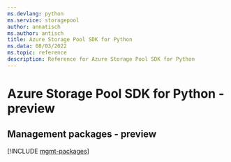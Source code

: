 ```yaml
---
ms.devlang: python
ms.service: storagepool
author: annatisch
ms.author: antisch
title: Azure Storage Pool SDK for Python
ms.data: 08/03/2022
ms.topic: reference
description: Reference for Azure Storage Pool SDK for Python
---
```

# Azure Storage Pool SDK for Python - preview

## Management packages - preview
[!INCLUDE [mgmt-packages](storage-pool-mgmt-index.md)]